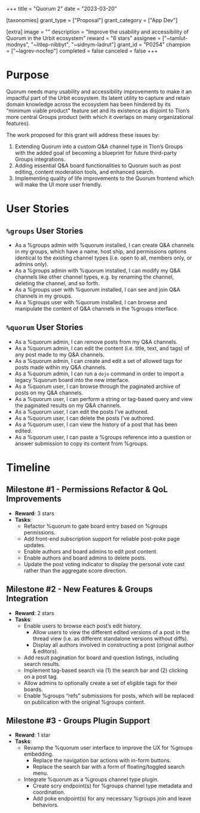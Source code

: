+++
title = "Quorum 2"
date = "2023-03-20"

[taxonomies]
grant_type = ["Proposal"]
grant_category = ["App Dev"]

[extra]
image = ""
description = "Improve the usability and accessibility of Quorum in the Urbit ecosystem"
reward = "6 stars"
assignee = ["~tamlut-modnys", "~litlep-nibbyt", "~sidnym-ladrut"]
grant_id = "P0254"
champion = ["~lagrev-nocfep"]
completed = false
canceled = false
+++

# Purpose #

Quorum needs many usability and accessibility improvements to make it an impactful part of the Urbit ecosystem. Its latent utility to capture and retain domain knowledge across the ecosystem has been hindered by its “minimum viable product” feature set and its existence as disjoint to Tlon’s more central Groups product (with which it overlaps on many organizational features).

The work proposed for this grant will address these issues by:
1) Extending Quorum into a custom Q&A channel type in Tlon’s Groups with the added goal of becoming a blueprint for future third-party Groups integrations.
2) Adding essential Q&A board functionalities to Quorum such as post editing, content moderation tools, and enhanced search.
3) Implementing quality of life improvements to the Quorum frontend which will make the UI more user friendly.

# User Stories #

## `%groups` User Stories ##

- As a %groups admin with %quorum installed, I can create Q&A channels in my groups, which have a name, host ship, and permissions options identical to the existing channel types (i.e. open to all, members only, or admins only).
- As a %groups admin with %quorum installed, I can modify my Q&A channels like other channel types, e.g. by renaming the channel, deleting the channel, and so forth.
- As a %groups user with %quorum installed, I can see and join Q&A channels in my groups.
- As a %groups user with %quorum installed, I can browse and manipulate the content of Q&A channels in the %groups interface.

## `%quorum` User Stories ##

- As a %quorum admin, I can remove posts from my Q&A channels.
- As a %quorum admin, I can edit the content (i.e. title, text, and tags) of any post made to my Q&A channels.
- As a %quorum admin, I can create and edit a set of allowed tags for posts made within my Q&A channels.
- As a %quorum admin, I can run a `dojo` command in order to import a legacy %quorum board into the new interface.
- As a %quorum user, I can browse through the paginated archive of posts on my Q&A channels.
- As a %quorum user, I can perform a string or tag-based query and view the paginated results on my Q&A channels.
- As a %quorum user, I can edit the posts I’ve authored.
- As a %quorum user, I can delete the posts I’ve authored.
- As a %quorum user, I can view the history of a post that has been edited.
- As a %quorum user, I can paste a %groups reference into a question or answer submission to copy its content from %groups.

# Timeline #

## Milestone #1 - Permissions Refactor & QoL Improvements ##

- **Reward**: 3 stars
- **Tasks**:
  - Refactor %quorum to gate board entry based on %groups permissions.
  - Add front-end subscription support for reliable post-poke page updates.
  - Enable authors and board admins to edit post content.
  - Enable authors and board admins to delete posts.
  - Update the post voting indicator to display the personal vote cast rather than the aggregate score direction.

## Milestone #2 - New Features & Groups Integration ##

- **Reward**: 2 stars
- **Tasks**:
  - Enable users to browse each post’s edit history.
    - Allow users to view the different edited versions of a post in the thread view (i.e. as different standalone versions without diffs).
    - Display all authors involved in constructing a post (original author & editors).
  - Add result pagination for board and question listings, including search results.
  - Implement tag-based search via (1) the search bar and (2) clicking on a post tag.
  - Allow admins to optionally create a set of eligible tags for their boards.
  - Enable %groups “refs” submissions for posts, which will be replaced on publication with the original %groups content.

## Milestone #3 - Groups Plugin Support ##

- **Reward**: 1 star
- **Tasks**:
  - Revamp the %quorum user interface to improve the UX for %groups embedding.
    - Replace the navigation bar actions with in-form buttons.
    - Replace the search bar with a form of floating/toggled search menu.
  - Integrate %quorum as a %groups channel type plugin.
    - Create scry endpoint(s) for %groups channel type metadata and coordination.
    - Add poke endpoint(s) for any necessary %groups join and leave behaviors.

